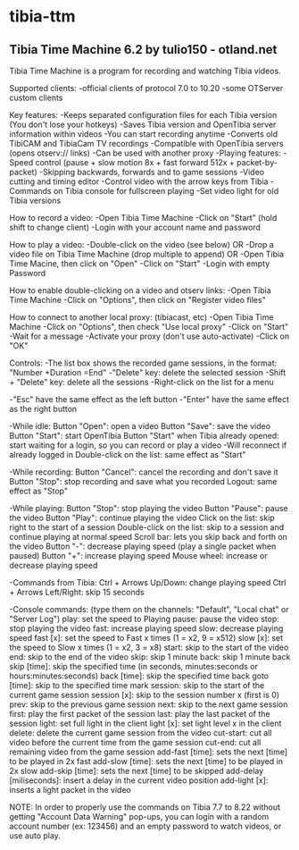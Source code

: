 # tibia-ttm
Tibia Time Machine 6.2
by tulio150 - otland.net
------------------------

Tibia Time Machine is a program for recording and watching Tibia videos.

Supported clients:
-official clients of protocol 7.0 to 10.20
-some OTServer custom clients

Key features:
-Keeps separated configuration files for each Tibia version (You don't lose your hotkeys)
-Saves Tibia version and OpenTibia server information within videos
-You can start recording anytime
-Converts old TibiCAM and TibiaCam TV recordings
-Compatible with OpenTibia servers (opens otserv:// links)
-Can be used with another proxy
-Playing features:
	-Speed control (pause + slow motion 8x + fast forward 512x + packet-by-packet)
	-Skipping backwards, forwards and to game sessions
	-Video cutting and timing editor
	-Control video with the arrow keys from Tibia
	-Commands on Tibia console for fullscreen playing
	-Set video light for old Tibia versions

How to record a video:
-Open Tibia Time Machine
-Click on "Start" (hold shift to change client)
-Login with your account name and password

How to play a video:
-Double-click on the video (see below)
OR
-Drop a video file on Tibia Time Machine (drop multiple to append)
OR
-Open Tibia Time Macine, then click on "Open"
-Click on "Start"
-Login with empty Password

How to enable double-clicking on a video and otserv links:
-Open Tibia Time Machine
-Click on "Options", then click on "Register video files"

How to connect to another local proxy: (tibiacast, etc)
-Open Tibia Time Machine
-Click on "Options", then check "Use local proxy"
-Click on "Start"
-Wait for a message
-Activate your proxy (don't use auto-activate)
-Click on "OK"

Controls:
-The list box shows the recorded game sessions, in the format: "Number +Duration =End"
-"Delete" key: delete the selected session
-Shift + "Delete" key: delete all the sessions
-Right-click on the list for a menu

-"Esc" have the same effect as the left button
-"Enter" have the same effect as the right button

-While idle:
Button "Open": open a video
Button "Save": save the video
Button "Start": start OpenTibia
Button "Start" when Tibia already opened: start waiting for a login, so you can record or play a video
	-Will reconnect if already logged in
Double-click on the list: same effect as "Start"

-While recording:
Button "Cancel": cancel the recording and don't save it
Button "Stop": stop recording and save what you recorded
Logout: same effect as "Stop"

-While playing:
Button "Stop": stop playing the video
Button "Pause": pause the video
Button "Play": continue playing the video
Click on the list: skip right to the start of a session
Double-click on the list: skip to a session and continue playing at normal speed
Scroll bar: lets you skip back and forth on the video
Button "-": decrease playing speed (play a single packet when paused)
Button "+": increase playing speed
Mouse wheel: increase or decrease playing speed

-Commands from Tibia:
Ctrl + Arrows Up/Down: change playing speed
Ctrl + Arrows Left/Right: skip 15 seconds

-Console commands: (type them on the channels: "Default", "Local chat" or "Server Log")
play: set the speed to Playing
pause: pause the video
stop: stop playing the video
fast: increase playing speed
slow: decrease playing speed
fast [x]: set the speed to Fast x times (1 = x2, 9 = x512)
slow [x]: set the speed to Slow x times (1 = x2, 3 = x8)
start: skip to the start of the video
end: skip to the end of the video
skip: skip 1 minute
back: skip 1 minute back
skip [time]: skip the specified time (in seconds, minutes:seconds or hours:minutes:seconds)
back [time]: skip the specified time back
goto [time]: skip to the specified time mark
session: skip to the start of the current game session
session [x]: skip to the session number x (first is 0)
prev: skip to the previous game session
next: skip to the next game session
first: play the first packet of the session
last: play the last packet of the session
light: set full light in the client
light [x]: set light level x in the client
delete: delete the current game session from the video
cut-start: cut all video before the current time from the game session
cut-end: cut all remaining video from the game session
add-fast [time]: sets the next [time] to be played in 2x fast
add-slow [time]: sets the next [time] to be played in 2x slow
add-skip [time]: sets the next [time] to be skipped
add-delay [miliseconds]: insert a delay in the current video position
add-light [x]: inserts a light packet in the video

NOTE: In order to properly use the commands on Tibia 7.7 to 8.22 without getting "Account Data Warning" pop-ups, you can login with a random account number (ex: 123456) and an empty password to watch videos, or use auto play.
